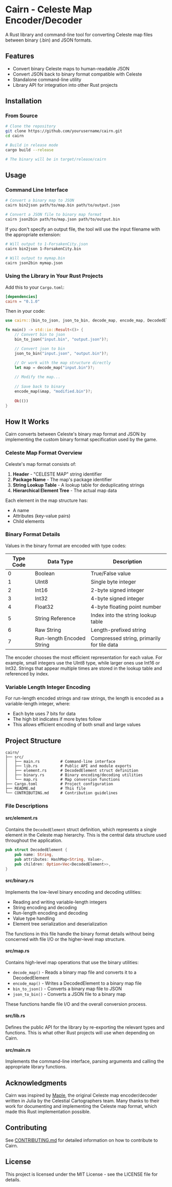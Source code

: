 # Cairn - Celeste Map Encoder/Decoder

A Rust library and command-line tool for converting Celeste map files between binary (.bin) and JSON formats.

## Features

- Convert binary Celeste maps to human-readable JSON
- Convert JSON back to binary format compatible with Celeste
- Standalone command-line utility
- Library API for integration into other Rust projects

## Installation

### From Source

```bash
# Clone the repository
git clone https://github.com/yourusername/cairn.git
cd cairn

# Build in release mode
cargo build --release

# The binary will be in target/release/cairn
```

## Usage

### Command Line Interface

```bash
# Convert a binary map to JSON
cairn bin2json path/to/map.bin path/to/output.json

# Convert a JSON file to binary map format
cairn json2bin path/to/map.json path/to/output.bin
```

If you don't specify an output file, the tool will use the input filename with the appropriate extension:

```bash
# Will output to 1-ForsakenCity.json
cairn bin2json 1-ForsakenCity.bin

# Will output to mymap.bin
cairn json2bin mymap.json
```

### Using the Library in Your Rust Projects

Add this to your `Cargo.toml`:

```toml
[dependencies]
cairn = "0.1.0"
```

Then in your code:

```rust
use cairn::{bin_to_json, json_to_bin, decode_map, encode_map, DecodedElement};

fn main() -> std::io::Result<()> {
    // Convert bin to json
    bin_to_json("input.bin", "output.json")?;

    // Convert json to bin
    json_to_bin("input.json", "output.bin")?;

    // Or work with the map structure directly
    let map = decode_map("input.bin")?;
    
    // Modify the map...
    
    // Save back to binary
    encode_map(&map, "modified.bin")?;
    
    Ok(())
}
```

## How It Works

Cairn converts between Celeste's binary map format and JSON by implementing the custom binary format specification used by the game.

### Celeste Map Format Overview

Celeste's map format consists of:

1. **Header** - "CELESTE MAP" string identifier
2. **Package Name** - The map's package identifier
3. **String Lookup Table** - A lookup table for deduplicating strings
4. **Hierarchical Element Tree** - The actual map data

Each element in the map structure has:
- A name
- Attributes (key-value pairs)
- Child elements

### Binary Format Details

Values in the binary format are encoded with type codes:

| Type Code | Data Type | Description |
|-----------|-----------|-------------|
| 0 | Boolean | True/False value |
| 1 | UInt8 | Single byte integer |
| 2 | Int16 | 2-byte signed integer |
| 3 | Int32 | 4-byte signed integer |
| 4 | Float32 | 4-byte floating point number |
| 5 | String Reference | Index into the string lookup table |
| 6 | Raw String | Length-prefixed string |
| 7 | Run-length Encoded String | Compressed string, primarily for tile data |

The encoder chooses the most efficient representation for each value. For example, small integers use the UInt8 type, while larger ones use Int16 or Int32. Strings that appear multiple times are stored in the lookup table and referenced by index.

### Variable Length Integer Encoding

For run-length encoded strings and raw strings, the length is encoded as a variable-length integer, where:
- Each byte uses 7 bits for data
- The high bit indicates if more bytes follow
- This allows efficient encoding of both small and large values

## Project Structure

```
cairn/
├── src/
│   ├── main.rs         # Command-line interface
│   ├── lib.rs          # Public API and module exports
│   ├── element.rs      # DecodedElement struct definition
│   ├── binary.rs       # Binary encoding/decoding utilities
│   └── map.rs          # Map conversion functions
├── Cargo.toml          # Project configuration
├── README.md           # This file
└── CONTRIBUTING.md     # Contribution guidelines
```

### File Descriptions

#### src/element.rs

Contains the `DecodedElement` struct definition, which represents a single element in the Celeste map hierarchy. This is the central data structure used throughout the application.

```rust
pub struct DecodedElement {
    pub name: String,
    pub attributes: HashMap<String, Value>,
    pub children: Option<Vec<DecodedElement>>,
}
```

#### src/binary.rs

Implements the low-level binary encoding and decoding utilities:
- Reading and writing variable-length integers
- String encoding and decoding
- Run-length encoding and decoding
- Value type handling
- Element tree serialization and deserialization

The functions in this file handle the binary format details without being concerned with file I/O or the higher-level map structure.

#### src/map.rs

Contains high-level map operations that use the binary utilities:
- `decode_map()` - Reads a binary map file and converts it to a DecodedElement
- `encode_map()` - Writes a DecodedElement to a binary map file
- `bin_to_json()` - Converts a binary map file to JSON
- `json_to_bin()` - Converts a JSON file to a binary map

These functions handle file I/O and the overall conversion process.

#### src/lib.rs

Defines the public API for the library by re-exporting the relevant types and functions. This is what other Rust projects will use when depending on Cairn.

#### src/main.rs

Implements the command-line interface, parsing arguments and calling the appropriate library functions.

## Acknowledgments

Cairn was inspired by [Maple](https://github.com/CelestialCartographers/Maple), the original Celeste map encoder/decoder written in Julia by the Celestial Cartographers team. Many thanks to their work for documenting and implementing the Celeste map format, which made this Rust implementation possible.

## Contributing

See [CONTRIBUTING.md](CONTRIBUTING.md) for detailed information on how to contribute to Cairn.

## License

This project is licensed under the MIT License - see the LICENSE file for details.